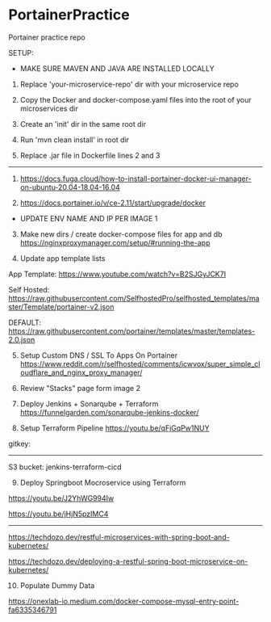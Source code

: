 # PortainerPractice
Portainer practice repo

SETUP: 

* MAKE SURE MAVEN AND JAVA ARE INSTALLED LOCALLY

1. Replace 'your-microservice-repo' dir with your microservice repo

2. Copy the Docker and docker-compose.yaml files into the root of your microservices dir

3. Create an 'init' dir in the same root dir

4. Run 'mvn clean install' in root dir

5. Replace .jar file in Dockerfile lines 2 and 3

_______________________________________________________________________________

1. https://docs.fuga.cloud/how-to-install-portainer-docker-ui-manager-on-ubuntu-20.04-18.04-16.04

2. https://docs.portainer.io/v/ce-2.11/start/upgrade/docker
* UPDATE ENV NAME AND IP PER IMAGE 1

3. Make new dirs / create docker-compose files for app and db
https://nginxproxymanager.com/setup/#running-the-app

4. Update app template lists

App Template:
https://www.youtube.com/watch?v=B2SJGyJCK7I

Self Hosted:
https://raw.githubusercontent.com/SelfhostedPro/selfhosted_templates/master/Template/portainer-v2.json

DEFAULT:
https://raw.githubusercontent.com/portainer/templates/master/templates-2.0.json

5. Setup Custom DNS / SSL To Apps On Portainer
https://www.reddit.com/r/selfhosted/comments/icwvox/super_simple_cloudflare_and_nginx_proxy_manager/

6. Review "Stacks" page form image 2

7. Deploy Jenkins + Sonarqube + Terraform 
https://funnelgarden.com/sonarqube-jenkins-docker/

8. Setup Terraform Pipeline 
 https://youtu.be/qFjGqPw1NUY


gitkey:
****************************

S3 bucket:
jenkins-terraform-cicd

9. Deploy Springboot Mocroservice using Terraform

https://youtu.be/J2YhWG994Iw

https://youtu.be/jHjN5pzIMC4

______________________________

https://techdozo.dev/restful-microservices-with-spring-boot-and-kubernetes/

https://techdozo.dev/deploying-a-restful-spring-boot-microservice-on-kubernetes/

10. Populate Dummy Data 

https://onexlab-io.medium.com/docker-compose-mysql-entry-point-fa6335346791
